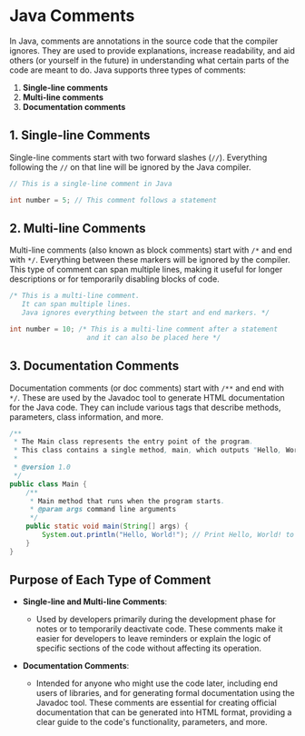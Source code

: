 # Java Comments

In Java, comments are annotations in the source code that the compiler ignores. They are used to provide explanations, increase readability, and aid others (or yourself in the future) in understanding what certain parts of the code are meant to do. Java supports three types of comments:

1. **Single-line comments**
2. **Multi-line comments**
3. **Documentation comments**

## 1. Single-line Comments

Single-line comments start with two forward slashes (`//`). Everything following the `//` on that line will be ignored by the Java compiler.

```java
// This is a single-line comment in Java

int number = 5; // This comment follows a statement
```

## 2. Multi-line Comments

Multi-line comments (also known as block comments) start with `/*` and end with `*/`. Everything between these markers will be ignored by the compiler. This type of comment can span multiple lines, making it useful for longer descriptions or for temporarily disabling blocks of code.

```java
/* This is a multi-line comment.
   It can span multiple lines.
   Java ignores everything between the start and end markers. */

int number = 10; /* This is a multi-line comment after a statement
                   and it can also be placed here */

```

## 3. Documentation Comments

Documentation comments (or doc comments) start with `/**` and end with `*/`. These are used by the Javadoc tool to generate HTML documentation for the Java code. They can include various tags that describe methods, parameters, class information, and more.

```java
/**
 * The Main class represents the entry point of the program.
 * This class contains a single method, main, which outputs "Hello, World!".
 *
 * @version 1.0
 */
public class Main {
    /**
     * Main method that runs when the program starts.
     * @param args command line arguments
     */
    public static void main(String[] args) {
        System.out.println("Hello, World!"); // Print Hello, World! to the console
    }
}


```

## Purpose of Each Type of Comment

- **Single-line and Multi-line Comments**:

  - Used by developers primarily during the development phase for notes or to temporarily deactivate code. These comments make it easier for developers to leave reminders or explain the logic of specific sections of the code without affecting its operation.

- **Documentation Comments**:
  - Intended for anyone who might use the code later, including end users of libraries, and for generating formal documentation using the Javadoc tool. These comments are essential for creating official documentation that can be generated into HTML format, providing a clear guide to the code's functionality, parameters, and more.
